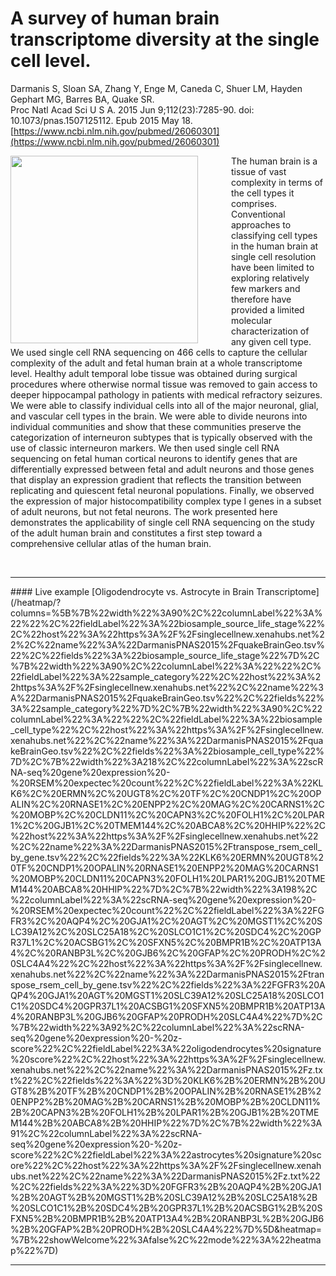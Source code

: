 # A survey of human brain transcriptome diversity at the single cell level.

Darmanis S, Sloan SA, Zhang Y, Enge M, Caneda C, Shuer LM, Hayden Gephart MG, Barres BA, Quake SR.<br>
Proc Natl Acad Sci U S A. 2015 Jun 9;112(23):7285-90. doi: 10.1073/pnas.1507125112. Epub 2015 May 18.<br>
[https://www.ncbi.nlm.nih.gov/pubmed/26060301](https://www.ncbi.nlm.nih.gov/pubmed/26060301)

<a href="https://www.ncbi.nlm.nih.gov/pmc/articles/PMC4466750/figure/fig01/"><img src="https://www.ncbi.nlm.nih.gov/pmc/articles/instance/4466750/bin/pnas.1507125112fig01.jpg" align="left" height="300" style="padding-right:50px;"></a>

The human brain is a tissue of vast complexity in terms of the cell types it comprises. Conventional approaches to classifying cell types in the human brain at single cell resolution have been limited to exploring relatively few markers and therefore have provided a limited molecular characterization of any given cell type. We used single cell RNA sequencing on 466 cells to capture the cellular complexity of the adult and fetal human brain at a whole transcriptome level. Healthy adult temporal lobe tissue was obtained during surgical procedures where otherwise normal tissue was removed to gain access to deeper hippocampal pathology in patients with medical refractory seizures. We were able to classify individual cells into all of the major neuronal, glial, and vascular cell types in the brain. We were able to divide neurons into individual communities and show that these communities preserve the categorization of interneuron subtypes that is typically observed with the use of classic interneuron markers. We then used single cell RNA sequencing on fetal human cortical neurons to identify genes that are differentially expressed between fetal and adult neurons and those genes that display an expression gradient that reflects the transition between replicating and quiescent fetal neuronal populations. Finally, we observed the expression of major histocompatibility complex type I genes in a subset of adult neurons, but not fetal neurons. The work presented here demonstrates the applicability of single cell RNA sequencing on the study of the adult human brain and constitutes a first step toward a comprehensive cellular atlas of the human brain.

<br>
<hr style="clear: both;">
#### Live example
[Oligodendrocyte vs. Astrocyte in Brain Transcriptome](/heatmap/?columns=%5B%7B%22width%22%3A90%2C%22columnLabel%22%3A%22%22%2C%22fieldLabel%22%3A%22biosample_source_life_stage%22%2C%22host%22%3A%22https%3A%2F%2Fsinglecellnew.xenahubs.net%22%2C%22name%22%3A%22DarmanisPNAS2015%2FquakeBrainGeo.tsv%22%2C%22fields%22%3A%22biosample_source_life_stage%22%7D%2C%7B%22width%22%3A90%2C%22columnLabel%22%3A%22%22%2C%22fieldLabel%22%3A%22sample_category%22%2C%22host%22%3A%22https%3A%2F%2Fsinglecellnew.xenahubs.net%22%2C%22name%22%3A%22DarmanisPNAS2015%2FquakeBrainGeo.tsv%22%2C%22fields%22%3A%22sample_category%22%7D%2C%7B%22width%22%3A90%2C%22columnLabel%22%3A%22%22%2C%22fieldLabel%22%3A%22biosample_cell_type%22%2C%22host%22%3A%22https%3A%2F%2Fsinglecellnew.xenahubs.net%22%2C%22name%22%3A%22DarmanisPNAS2015%2FquakeBrainGeo.tsv%22%2C%22fields%22%3A%22biosample_cell_type%22%7D%2C%7B%22width%22%3A218%2C%22columnLabel%22%3A%22scRNA-seq%20gene%20expression%20-%20RSEM%20expectec%20count%22%2C%22fieldLabel%22%3A%22KLK6%2C%20ERMN%2C%20UGT8%2C%20TF%2C%20CNDP1%2C%20OPALIN%2C%20RNASE1%2C%20ENPP2%2C%20MAG%2C%20CARNS1%2C%20MOBP%2C%20CLDN11%2C%20CAPN3%2C%20FOLH1%2C%20LPAR1%2C%20GJB1%2C%20TMEM144%2C%20ABCA8%2C%20HHIP%22%2C%22host%22%3A%22https%3A%2F%2Fsinglecellnew.xenahubs.net%22%2C%22name%22%3A%22DarmanisPNAS2015%2Ftranspose_rsem_cell_by_gene.tsv%22%2C%22fields%22%3A%22KLK6%20ERMN%20UGT8%20TF%20CNDP1%20OPALIN%20RNASE1%20ENPP2%20MAG%20CARNS1%20MOBP%20CLDN11%20CAPN3%20FOLH1%20LPAR1%20GJB1%20TMEM144%20ABCA8%20HHIP%22%7D%2C%7B%22width%22%3A198%2C%22columnLabel%22%3A%22scRNA-seq%20gene%20expression%20-%20RSEM%20expectec%20count%22%2C%22fieldLabel%22%3A%22FGFR3%2C%20AQP4%2C%20GJA1%2C%20AGT%2C%20MGST1%2C%20SLC39A12%2C%20SLC25A18%2C%20SLCO1C1%2C%20SDC4%2C%20GPR37L1%2C%20ACSBG1%2C%20SFXN5%2C%20BMPR1B%2C%20ATP13A4%2C%20RANBP3L%2C%20GJB6%2C%20GFAP%2C%20PRODH%2C%20SLC4A4%22%2C%22host%22%3A%22https%3A%2F%2Fsinglecellnew.xenahubs.net%22%2C%22name%22%3A%22DarmanisPNAS2015%2Ftranspose_rsem_cell_by_gene.tsv%22%2C%22fields%22%3A%22FGFR3%20AQP4%20GJA1%20AGT%20MGST1%20SLC39A12%20SLC25A18%20SLCO1C1%20SDC4%20GPR37L1%20ACSBG1%20SFXN5%20BMPR1B%20ATP13A4%20RANBP3L%20GJB6%20GFAP%20PRODH%20SLC4A4%22%7D%2C%7B%22width%22%3A92%2C%22columnLabel%22%3A%22scRNA-seq%20gene%20expression%20-%20z-score%22%2C%22fieldLabel%22%3A%22oligodendrocytes%20signature%20score%22%2C%22host%22%3A%22https%3A%2F%2Fsinglecellnew.xenahubs.net%22%2C%22name%22%3A%22DarmanisPNAS2015%2Fz.txt%22%2C%22fields%22%3A%22%3D%20KLK6%2B%20ERMN%2B%20UGT8%2B%20TF%2B%20CNDP1%2B%20OPALIN%2B%20RNASE1%2B%20ENPP2%2B%20MAG%2B%20CARNS1%2B%20MOBP%2B%20CLDN11%2B%20CAPN3%2B%20FOLH1%2B%20LPAR1%2B%20GJB1%2B%20TMEM144%2B%20ABCA8%2B%20HHIP%22%7D%2C%7B%22width%22%3A91%2C%22columnLabel%22%3A%22scRNA-seq%20gene%20expression%20-%20z-score%22%2C%22fieldLabel%22%3A%22astrocytes%20signature%20score%22%2C%22host%22%3A%22https%3A%2F%2Fsinglecellnew.xenahubs.net%22%2C%22name%22%3A%22DarmanisPNAS2015%2Fz.txt%22%2C%22fields%22%3A%22%3D%20FGFR3%2B%20AQP4%2B%20GJA1%2B%20AGT%2B%20MGST1%2B%20SLC39A12%2B%20SLC25A18%2B%20SLCO1C1%2B%20SDC4%2B%20GPR37L1%2B%20ACSBG1%2B%20SFXN5%2B%20BMPR1B%2B%20ATP13A4%2B%20RANBP3L%2B%20GJB6%2B%20GFAP%2B%20PRODH%2B%20SLC4A4%22%7D%5D&heatmap=%7B%22showWelcome%22%3Afalse%2C%22mode%22%3A%22heatmap%22%7D)
<hr>
